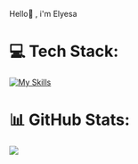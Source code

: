 
Hello👋 , i'm Elyesa

# 💻 Tech Stack:
[![My Skills](https://skillicons.dev/icons?i=ts,react,next,tailwind,sass,prisma)](https://skillicons.dev)
# 📊 GitHub Stats:
![](https://github-readme-streak-stats.herokuapp.com/?user=Spectrenard&theme=dark&hide_border=false)<br/>



<!-- Proudly created with GPRM ( https://gprm.itsvg.in ) --
